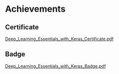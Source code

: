 

# Achievements
## Certificate
[Deep_Learning_Essentials_with_Keras_Certificate.pdf](https://prod-files-secure.s3.us-west-2.amazonaws.com/03e82b26-cccb-4906-bb56-adabcbdc0655/f5cf1405-8a02-49a4-beb6-3d50b033ba6e/Deep_Learning_Essentials_with_Keras_Certificate.pdf?X-Amz-Algorithm=AWS4-HMAC-SHA256&X-Amz-Content-Sha256=UNSIGNED-PAYLOAD&X-Amz-Credential=ASIAZI2LB4665TQFSV4A%2F20250302%2Fus-west-2%2Fs3%2Faws4_request&X-Amz-Date=20250302T004222Z&X-Amz-Expires=3600&X-Amz-Security-Token=IQoJb3JpZ2luX2VjEHgaCXVzLXdlc3QtMiJIMEYCIQDivVvvHGU9vTYWXwIkUHanSil0Yo775xrzDWV3HxBzVAIhAPjuK4Vv55cVjZu%2BYbcQW9pCTbMmMCWzeSXq8BQfX%2F2SKogECLH%2F%2F%2F%2F%2F%2F%2F%2F%2F%2FwEQABoMNjM3NDIzMTgzODA1IgxikKhQkWFVwSlLIHUq3AP8IWlcz0KmeUZKn65qDHShhzGsI1OlvDSwZuRasV26Yq6CtlFQ8r0E2zyw2XGa%2BIkIb1KwofTmmpspGXGzmapKUGGlWSoEej612eiYYq5UV8kpGzXjdGi7%2B6ioripW2LG8bEOQX39iU8ucX4Ni76Fr%2BjIm7RsJgwbdDTN%2FMGZ2C%2FAvhtEYo6khLmxWGJZAfSpWsIugTVfAod1%2BgzSFh6i4lNuLNDU5rRd8g45w0vAi8esvLlN655ce8C6fklGOl04x22osjvO7EgW9dy6aM9iXgTWqwXqm1Qa28Ds9BIgLFPS%2FSoDsDFt1kHQVEYg7fZ3AqOeYNTh5jiUigB%2F8r7e2dSoDoIzWYuITeYhlyZjj7wwMPODpZ61SE4mx4ukCn8Yv7EaH4dlT94kMADTAee2Z949yGBBFBq%2FSODvFfq9CIrIUm1102DYHjBSecOC%2BpW2%2BAQpfWnXj64Xz5GTbwXsZgb4rfGVd0T0StFMGX4BBxLXWXzXIgid7qGNl1mIsYLVG4CaH8XTAnICZotzxOEcqWREd9k9c7yaE16Z%2BLYw%2BkfUiT96jAU%2BztJEvr30%2FxWJ8HcZpiIvA0aep3Fnvygi9tJPku9RKQCXzB4Xvi7YTfBDZgsxBuZ%2BZbJQ01DDIt46%2BBjqkAWmqWHD8a%2FMYP7DVNQeIsLGAiDgZoVW05%2BXwXQNzReOtYExQx%2BWRYB%2B8pJOczgCjLYzTDv%2FrT1h8rqezUL%2B0JQ6ZVRVpZV6JQNVxGbgt7k9OLn9BOFk943NCjYAHeXwIPUHpBojJ8uGmsln8IbBXkqu7KGVUW9NLFybzLn2U90FzbX%2BJFIgK3%2Fk5oKdJlPt6kN2RWehBnZhVJsxUICg4pb7TzWXA&X-Amz-Signature=dc09cac4babca1c09100ded469d8becc6aa0a874be6fa4239ae30db992b4aa82&X-Amz-SignedHeaders=host&x-id=GetObject)
## Badge
[Deep_Learning_Essentials_with_Keras_Badge.pdf](https://prod-files-secure.s3.us-west-2.amazonaws.com/03e82b26-cccb-4906-bb56-adabcbdc0655/5c209097-6d96-477f-a031-edc11aa6225f/Deep_Learning_Essentials_with_Keras_Badge.pdf?X-Amz-Algorithm=AWS4-HMAC-SHA256&X-Amz-Content-Sha256=UNSIGNED-PAYLOAD&X-Amz-Credential=ASIAZI2LB4665TQFSV4A%2F20250302%2Fus-west-2%2Fs3%2Faws4_request&X-Amz-Date=20250302T004222Z&X-Amz-Expires=3600&X-Amz-Security-Token=IQoJb3JpZ2luX2VjEHgaCXVzLXdlc3QtMiJIMEYCIQDivVvvHGU9vTYWXwIkUHanSil0Yo775xrzDWV3HxBzVAIhAPjuK4Vv55cVjZu%2BYbcQW9pCTbMmMCWzeSXq8BQfX%2F2SKogECLH%2F%2F%2F%2F%2F%2F%2F%2F%2F%2FwEQABoMNjM3NDIzMTgzODA1IgxikKhQkWFVwSlLIHUq3AP8IWlcz0KmeUZKn65qDHShhzGsI1OlvDSwZuRasV26Yq6CtlFQ8r0E2zyw2XGa%2BIkIb1KwofTmmpspGXGzmapKUGGlWSoEej612eiYYq5UV8kpGzXjdGi7%2B6ioripW2LG8bEOQX39iU8ucX4Ni76Fr%2BjIm7RsJgwbdDTN%2FMGZ2C%2FAvhtEYo6khLmxWGJZAfSpWsIugTVfAod1%2BgzSFh6i4lNuLNDU5rRd8g45w0vAi8esvLlN655ce8C6fklGOl04x22osjvO7EgW9dy6aM9iXgTWqwXqm1Qa28Ds9BIgLFPS%2FSoDsDFt1kHQVEYg7fZ3AqOeYNTh5jiUigB%2F8r7e2dSoDoIzWYuITeYhlyZjj7wwMPODpZ61SE4mx4ukCn8Yv7EaH4dlT94kMADTAee2Z949yGBBFBq%2FSODvFfq9CIrIUm1102DYHjBSecOC%2BpW2%2BAQpfWnXj64Xz5GTbwXsZgb4rfGVd0T0StFMGX4BBxLXWXzXIgid7qGNl1mIsYLVG4CaH8XTAnICZotzxOEcqWREd9k9c7yaE16Z%2BLYw%2BkfUiT96jAU%2BztJEvr30%2FxWJ8HcZpiIvA0aep3Fnvygi9tJPku9RKQCXzB4Xvi7YTfBDZgsxBuZ%2BZbJQ01DDIt46%2BBjqkAWmqWHD8a%2FMYP7DVNQeIsLGAiDgZoVW05%2BXwXQNzReOtYExQx%2BWRYB%2B8pJOczgCjLYzTDv%2FrT1h8rqezUL%2B0JQ6ZVRVpZV6JQNVxGbgt7k9OLn9BOFk943NCjYAHeXwIPUHpBojJ8uGmsln8IbBXkqu7KGVUW9NLFybzLn2U90FzbX%2BJFIgK3%2Fk5oKdJlPt6kN2RWehBnZhVJsxUICg4pb7TzWXA&X-Amz-Signature=eddcadcd98f15dd45833f7066f7faf44e4ec8abff04e343a00c6cb6a5ce7a83d&X-Amz-SignedHeaders=host&x-id=GetObject)
